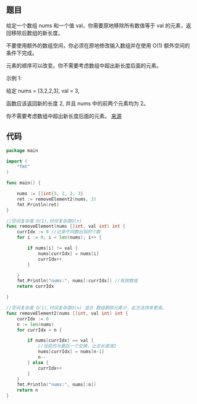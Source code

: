 
## 题目

给定一个数组 nums 和一个值 val，你需要原地移除所有数值等于 val 的元素，返回移除后数组的新长度。

不要使用额外的数组空间，你必须在原地修改输入数组并在使用 O(1) 额外空间的条件下完成。

元素的顺序可以改变。你不需要考虑数组中超出新长度后面的元素。

示例 1:

给定 nums = [3,2,2,3], val = 3,

函数应该返回新的长度 2, 并且 nums 中的前两个元素均为 2。

你不需要考虑数组中超出新长度后面的元素。
[来源](https://leetcode-cn.com/problems/remove-element/)

## 代码

~~~go
package main

import (
	"fmt"
)

func main() {

	nums := []int{3, 2, 2, 3}
	ret := removeElement2(nums, 3)
	fmt.Println(ret)
}

//空间复杂度 O(1),时间复杂度O(n)
func removeElement(nums []int, val int) int {
	currIdx := 0 //记录不同数出现的个数
	for i := 0; i < len(nums); i++ {

		if nums[i] != val {
			nums[currIdx] = nums[i]
			currIdx++
		}

	}
	fmt.Println("nums:", nums[:currIdx]) //有效数组
	return currIdx

}

//空间复杂度 O(1),时间复杂度O(n) 适合 数组删除元素少，此方法效率更高。
func removeElement2(nums []int, val int) int {
	currIdx := 0
	n := len(nums)
	for currIdx < n {

		if nums[currIdx] == val {
			//当前的与最后一个交换，让总长度减1
			nums[currIdx] = nums[n-1]
			n--
		} else {
			currIdx++
		}
	}
	fmt.Println("nums:", nums[:n])
	return n
}


~~~
